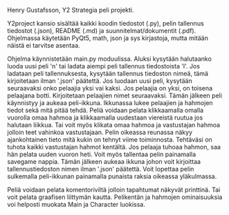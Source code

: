 Henry Gustafsson, Y2 Strategia peli projekti.

Y2project kansio sisältää kaikki koodin tiedostot (.py), pelin tallennus tiedostot (.json), README (.md) ja suunnitelmat/dokumentit (.pdf). Ohjelmassa käytetään PyQt5, math, json ja sys kirjastoja, mutta mitään näistä ei tarvitse asentaa.

Ohjelma käynnistetään main.py moduulissa. Aluksi kysytään halutaanko luoda uusi peli 'n' tai ladata aiempi peli tallennus tiedostoista 'l'. Jos ladataan peli tallennuksesta, kysytään tallennus tiedoston nimeä, tämä kirjoitetaan ilman '.json' päätettä. Jos luodaan uusi peli, kysytään seuraavaksi onko pelaajia yksi vai kaksi.
Jos pelaajia on yksi, on toisena pelaajana botti. Kirjoitetaan pelaajien nimet seuraavaksi. Tämän jälkeen peli käynnistyy ja aukeaa peli-ikkuna. Ikkunassa lukee pelaajien ja hahmojen tiedot sekä mitä pitää tehdä. Peliä voidaan pelata klikkaamalla omalla vuorolla omaa hahmoa ja klikkaamalla uudestaan viereistä ruutua jos halutaan liikkua. Tai voit myös klikata omaa hahmoa ja vastustajan hahmoa jolloin teet vahinkoa vastustajaan. Pelin oikeassa reunassa näkyy ajankohtainen tieto mitä kukin on tehnyt viime toiminnosta. Tehtäväsi on tuhota kaikki vastustajan hahmot kentältä. Jos pelaaja tuhoaa hahmon, saa hän pelata uuden vuoron heti. Voit myös tallentaa pelin painamalla savegame nappia. Tämän jälkeen aukeaa ikkuna johon voit kirjoittaa tallennustiedoston nimen ilman '.json' päätettä. Voit lopettaa pelin sulkemalla peli-ikkunan painamalla punaista raksia oikeassa yläkulmassa.

Peliä voidaan pelata komentoriviltä jolloin tapahtumat näkyvät printtinä. Tai voit pelata graafisen liittymän kautta. Pelikentän ja hahmojen ominaisuuksia voi helposti muokata Main ja Character luokissa.